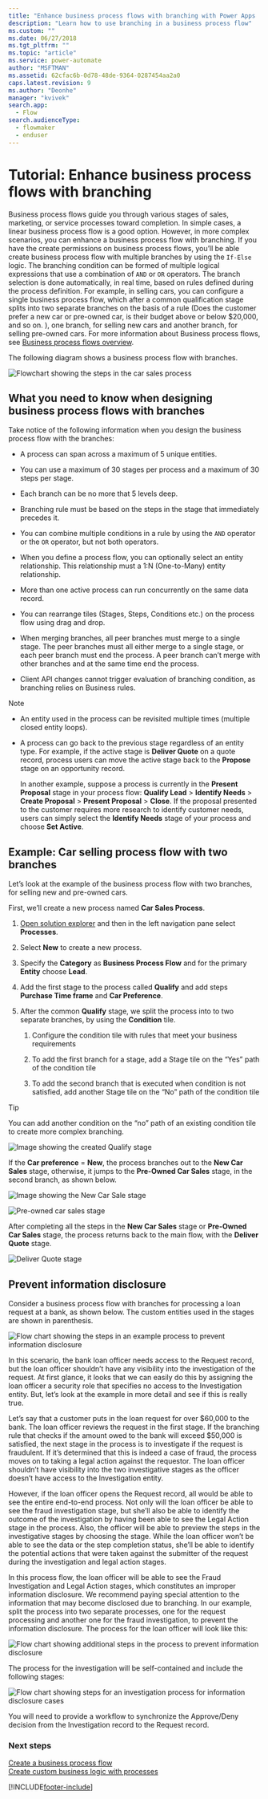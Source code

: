 ```yaml
---
title: "Enhance business process flows with branching with Power Apps | MicrosoftDocs"
description: "Learn how to use branching in a business process flow"
ms.custom: ""
ms.date: 06/27/2018
ms.tgt_pltfrm: ""
ms.topic: "article"
ms.service: power-automate
author: "MSFTMAN"
ms.assetid: 62cfac6b-0d78-48de-9364-0287454aa2a0
caps.latest.revision: 9
ms.author: "Deonhe"
manager: "kvivek"
search.app: 
  - Flow
search.audienceType: 
  - flowmaker
  - enduser
---
```

# Tutorial: Enhance business process flows with branching


Business process flows guide you through various stages of sales, marketing, or service processes toward completion. In simple cases, a linear business process flow is a good option. However, in more complex scenarios, you can enhance a business process flow with branching. If you have the create permissions on business process flows, you’ll be able create business process flow with multiple branches by using the `If-Else` logic. The branching condition can be formed of multiple logical expressions that use a combination of `AND` or `OR` operators. The branch selection is done automatically, in real time, based on rules defined during the process definition. For example, in selling cars, you can configure a single business process flow, which after a common qualification stage splits into two separate branches on the basis of a rule (Does the customer prefer a new car or pre-owned car, is their budget above or below $20,000, and so on. ), one branch, for selling new cars and another branch, for selling pre-owned cars. For more information about Business process flows, see [Business process flows overview](business-process-flows-overview.md).  
  
 The following diagram shows a business process flow with branches.  
  
 ![Flowchart showing the steps in the car sales process](media/example-car-sales-flow-chart.png "Flowchart showing the steps in the car sales process")  
  
<a name="Points"></a>   
## What you need to know when designing business process flows with branches  
 Take notice of the following information when you design the business process flow with the branches:  
  
-   A process can span across a maximum of 5 unique entities.  
  
-   You can use a maximum of 30 stages per process and a maximum of 30 steps per stage.  
  
-   Each branch can be no more that 5 levels deep.  
  
-   Branching rule must be based on the steps in the stage that immediately precedes it.  
  
-   You can combine multiple conditions in a rule by using the `AND` operator or the `OR` operator, but not both operators.  
  
-   When you define a process flow, you can optionally select an entity relationship. This relationship must a 1:N (One-to-Many) entity relationship.  
  
-   More than one active process can run concurrently on the same data record.  
  
-   You can rearrange tiles (Stages, Steps, Conditions etc.) on the process flow  using drag and drop.  
  
-   When merging branches, all peer branches must merge to a single stage. The peer branches must all either merge to a single stage, or each peer branch must end the process. A peer branch can’t merge with other branches and at the same time end the process.

-   Client API changes cannot trigger evaluation of branching condition, as branching relies on Business rules.
  
> [!NOTE]
> - An entity used in the process can be revisited multiple times (multiple closed entity loops).  
> - A process can go back to the previous stage regardless of an entity type. For example, if the active stage is **Deliver Quote** on a quote record, process users can move the active stage back to the **Propose** stage on an opportunity record.  
>   
>   In another example, suppose a process is currently in the **Present Proposal** stage in your process flow: **Qualify Lead** > **Identify Needs** > **Create Proposal** > **Present Proposal** > **Close**. If the proposal presented to the customer requires more research to identify customer needs, users can simply select the **Identify Needs** stage of your process and choose **Set Active**.  
  
<a name="CarSelling365"></a>   
## Example: Car selling process flow with two branches
 
Let’s look at the example of the business process flow with two branches, for selling new and pre-owned cars.  
  
 First, we’ll create a new process named **Car Sales Process**.  
  
1.  [Open solution explorer](/powerapps/maker/model-driven-apps/advanced-navigation#solution-explorer) and then in the left navigation pane select **Processes**.  
  
2.  Select **New** to create a new process.  
  
3.  Specify the **Category** as **Business Process Flow** and for the primary **Entity** choose **Lead**.  
  
4.  Add the first stage to the process called **Qualify** and add steps **Purchase Time frame** and **Car Preference**.  
  
5.  After the common **Qualify** stage, we split the process into to two separate branches, by using the **Condition** tile.  
  
    1.  Configure the condition tile with rules that meet your business requirements  
  
    2.  To add the first branch for a stage, add a Stage tile on the “Yes” path of the condition tile  
  
    3.  To add the second branch that is executed when condition is not satisfied, add another Stage tile on the “No” path of the condition tile  
  
> [!TIP]
>  You can add another condition on the “no” path of an existing condition tile to create more complex branching.  
  
 ![Image showing the created Qualify stage](media/example-car-sales-qualify-stage.JPG "Image showing the created Qualify stage")  
  
 If the **Car preference** = **New**, the process branches out to the **New Car Sales** stage, otherwise, it jumps to the **Pre-Owned Car Sales** stage, in the second branch, as shown below.  
  
 ![Image showing the New Car Sale stage](media/example-car-sales-new-stage-1.JPG "Image showing the New Car Sale stage")  
  
 ![Pre&#45;owned car sales stage](media/example-car-sales-pre-owned-stage.JPG "Pre-owned car sales stage")  
  
 After completing all the steps in the **New Car Sales** stage or **Pre-Owned Car Sales** stage, the process returns back to the main flow, with the **Deliver Quote** stage.  
  
 ![Deliver Quote stage](media/example-car-sales-deliver-quote-stage.JPG "Deliver Quote stage")  
  
<a name="PreventInformation"></a>   
## Prevent information disclosure  
 Consider a business process flow with branches for processing a loan request at a bank, as shown below. The custom entities used in the stages are shown in parenthesis.  
  
 ![Flow chart showing the steps in an example process to prevent information disclosure](media/example-car-sales-flow-chart-process-prevent-information-disclosure.png "Flow chart showing the steps in an example process to prevent information disclosure")  
  
 In this scenario, the bank loan officer needs access to the Request record, but the loan officer shouldn’t have any visibility into the investigation of the request. At first glance, it looks that we can easily do this by assigning the loan officer a security role that specifies no access to the Investigation entity. But, let’s look at the example in more detail and see if this is really true.  
  
 Let’s say that a customer puts in the loan request for over $60,000 to the bank. The loan officer reviews the request in the first stage. If the branching rule that checks if the amount owed to the bank will exceed $50,000 is satisfied, the next stage in the process is to investigate if the request is fraudulent. If it’s determined that this is indeed a case of fraud, the process moves on to taking a legal action against the requestor. The loan officer shouldn’t have visibility into the two investigative stages as the officer doesn’t have access to the Investigation entity.  
  
 However, if the loan officer opens the Request record, all would be able to see the entire end-to-end process. Not only will the loan officer be able to see the fraud investigation stage, but she’ll also be able to identify the outcome of the investigation by having been able to see the Legal Action stage in the process. Also, the officer will be able to preview the steps in the investigative stages by choosing the stage. While the loan officer won’t be able to see the data or the step completion status, she’ll be able to identify the potential actions that were taken against the submitter of the request during the investigation and legal action stages.  
  
 In this process flow, the loan officer will be able to see the Fraud Investigation and Legal Action stages, which constitutes an improper information disclosure. We recommend paying special attention to the information that may become disclosed due to branching. In our example, split the process into two separate processes, one for the request processing and another one for the fraud investigation, to prevent the information disclosure. The process for the loan officer will look like this:  
  
 ![Flow chart showing additional steps in the process to prevent information disclosure](media/example-car-sales-flow-chart-additional-steps-prevent-information-disclosure.png "Flow chart showing additional steps in the process to prevent information disclosure")  
  
 The process for the investigation will be self-contained and include the following stages:  
  
 ![Flow chart showing steps for an investigation process for information disclosure cases](media/example-car-sales-flow-chart-investigation-information-disclosure-case.png "Flow chart showing steps for an investigation process for information disclosure cases")  
  
 You will need to provide a workflow to synchronize the Approve/Deny decision from the Investigation record to the Request record.  
  
### Next steps  
 [Create a business process flow](create-business-process-flow.md)   
 [Create custom business logic with processes](guide-staff-through-common-tasks-processes.md)   
 


[!INCLUDE[footer-include](includes/footer-banner.md)]